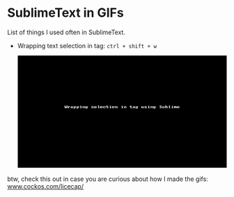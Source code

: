 # SublimeText in GIFs

List of things I used often in SublimeText.

* Wrapping text selection in tag: `ctrl + shift + w`

  ![](/gifs/wrapping-selection-in-tag-using-sublime.gif)

btw, check this out in case you are curious about how I made the gifs: www.cockos.com/licecap/